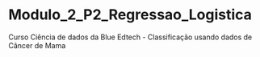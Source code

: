 # Modulo_2_P2_Regressao_Logistica
Curso Ciência de dados da Blue Edtech - Classificação usando dados de Câncer de Mama
